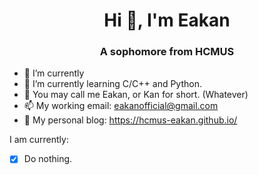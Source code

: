 <h1 align="center">Hi 👋, I'm Eakan</h1>
<h3 align="center">A sophomore from HCMUS</h3>

- 🔭 I’m currently 
- 🌱 I’m currently learning C/C++ and Python.
- 👯 You may call me Eakan, or Kan for short. (Whatever)
- 📫 My working email: eakanofficial@gmail.com
- 🤡 My personal blog: https://hcmus-eakan.github.io/

I am currently:
- [x] Do nothing.
